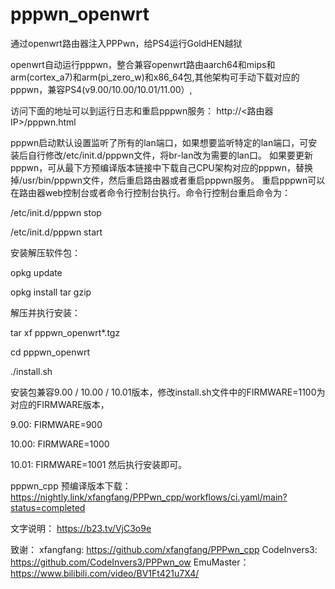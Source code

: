 # pppwn_openwrt
通过openwrt路由器注入PPPwn，给PS4运行GoldHEN越狱

openwrt自动运行pppwn，整合兼容openwrt路由aarch64和mips和arm(cortex_a7)和arm(pi_zero_w)和x86_64包,其他架构可手动下载对应的pppwn，兼容PS4(v9.00/10.00/10.01/11.00）,

访问下面的地址可以到运行日志和重启pppwn服务：
http://<路由器IP>/pppwn.html

pppwn启动默认设置监听了所有的lan端口，如果想要监听特定的lan端口，可安装后自行修改/etc/init.d/pppwn文件，将br-lan改为需要的lan口。
如果要更新pppwn，可从最下方预编译版本链接中下载自己CPU架构对应的pppwn，替换掉/usr/bin/pppwn文件，然后重启路由器或者重启pppwn服务。
重启pppwn可以在路由器web控制台或者命令行控制台执行。命令行控制台重启命令为：

/etc/init.d/pppwn stop

/etc/init.d/pppwn start

安装解压软件包：

opkg update

opkg install tar gzip

解压并执行安装：

tar xf pppwn_openwrt*.tgz

cd pppwn_openwrt

./install.sh

安装包兼容9.00 / 10.00 / 10.01版本，修改install.sh文件中的FIRMWARE=1100为对应的FIRMWARE版本，

9.00: FIRMWARE=900

10.00: FIRMWARE=1000

10.01: FIRMWARE=1001
然后执行安装即可。

pppwn_cpp 预编译版本下载：
https://nightly.link/xfangfang/PPPwn_cpp/workflows/ci.yaml/main?status=completed

文字说明：
https://b23.tv/VjC3o9e

致谢：
xfangfang:  https://github.com/xfangfang/PPPwn_cpp
CodeInvers3: https://github.com/CodeInvers3/PPPwn_ow
EmuMaster：https://www.bilibili.com/video/BV1Ft421u7X4/
